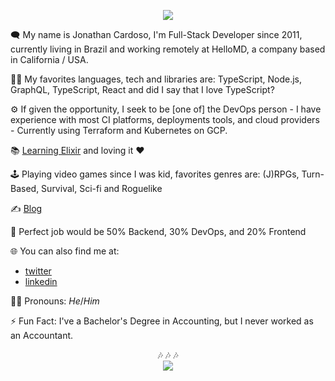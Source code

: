 <p align="center"><img src="https://i.imgur.com/DkqE6y7.png" /></p>


🗨 My name is Jonathan Cardoso, I'm Full-Stack Developer since 2011, currently living in Brazil and working remotely at HelloMD, a company based in California / USA.

👨‍💻 My favorites languages, tech and libraries are: TypeScript, Node.js, GraphQL, TypeScript, React and did I say that I love TypeScript?

⚙ If given the opportunity, I seek to be [one of] the DevOps person - I have experience with most CI platforms, deployments tools, and cloud providers - Currently using Terraform and Kubernetes on GCP.

📚 [Learning Elixir](https://github.com/JCMais/learning/tree/master/elixir) and loving it ❤

🕹 Playing video games since I was kid, favorites genres are: (J)RPGs, Turn-Based, Survival, Sci-fi and Roguelike

✍ [Blog](https://jonathancardoso.com/)

🤩 Perfect job would be 50% Backend, 30% DevOps, and 20% Frontend

🌐 You can also find me at:
  - [twitter](https://twitter.com/_jonathancardos)
  - [linkedin](https://www.linkedin.com/in/jonathancardoso/)

🙋‍♂️ Pronouns: _He_/_Him_

⚡ Fun Fact: I've a Bachelor's Degree in Accounting, but I never worked as an Accountant.

<p align="center">🎶 🎶 🎶<br /><a href="https://github.com/JCMais/spotify-svg-currently-playing" title="Pretty cool huh? Click for source-code"><img src="https://spotify-currently-playing.netlify.app/.netlify/functions/handler" /></a></p>
